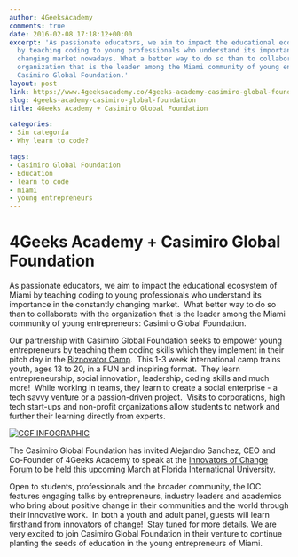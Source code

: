 ```yaml
---
author: 4GeeksAcademy
comments: true
date: 2016-02-08 17:18:12+00:00
excerpt: 'As passionate educators, we aim to impact the educational ecosystem of Miami
  by teaching coding to young professionals who understand its importance in the constantly
  changing market nowadays. What a better way to do so than to collaborate with the
  organization that is the leader among the Miami community of young entrepreneurs:
  Casimiro Global Foundation.'
layout: post
link: https://www.4geeksacademy.co/4geeks-academy-casimiro-global-foundation/
slug: 4geeks-academy-casimiro-global-foundation
title: 4Geeks Academy + Casimiro Global Foundation

categories:
- Sin categoría
- Why learn to code?

tags:
- Casimiro Global Foundation
- Education
- learn to code
- miami
- young entrepreneurs
---
```


# 4Geeks Academy + Casimiro Global Foundation




As passionate educators, we aim to impact the educational ecosystem of Miami by teaching coding to young professionals who understand its importance in the constantly changing market.  What better way to do so than to collaborate with the organization that is the leader among the Miami community of young entrepreneurs: Casimiro Global Foundation. 



Our partnership with Casimiro Global Foundation seeks to empower young entrepreneurs by teaching them coding skills which they implement in their pitch day in the [Biznovator Camp](http://www.casimiroglobalfoundation.org/biznovator-camp/).  This 1-3 week international camp trains youth, ages 13 to 20, in a FUN and inspiring format.  They learn entrepreneurship, social innovation, leadership, coding skills and much more!  While working in teams, they learn to create a social enterprise - a tech savvy venture or a passion-driven project.  Visits to corporations, high tech start-ups and non-profit organizations allow students to network and further their learning directly from experts.



[![CGF INFOGRAPHIC](https://4geeksacademy.co/wp-content/uploads/2016/02/CGF-INFOGRAPHIC-232x300-1.jpg)](https://4geeksacademy.co/app/uploads/2016/02/CGF-INFOGRAPHIC.jpg)



The Casimiro Global Foundation has invited Alejandro Sanchez, CEO and Co-Founder of 4Geeks Academy to speak at the [Innovators of Change Forum](http://www.casimiroglobalfoundation.org/innovators-of-change/) to be held this upcoming March at Florida International University. 



Open to students, professionals and the broader community, the IOC features engaging talks by entrepreneurs, industry leaders and academics who bring about positive change in their communities and the world through their innovative work.  In both a youth and adult panel, guests will learn firsthand from innovators of change!  Stay tuned for more details. 
We are very excited to join Casimiro Global Foundation in their venture to continue planting the seeds of education in the young entrepreneurs of Miami.


